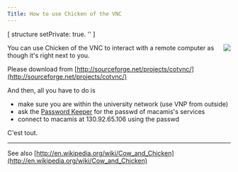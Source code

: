 ```yaml
---
Title: How to use Chicken of the VNC
---
```


[ structure setPrivate: true. \'' ]

<img align=right src=http://media.arstechnica.com/journals/apple.media/chickenofthevnc.jpg>
You can use Chicken of the VNC to interact with a remote computer as though it's right next to you.

Please download from [http://sourceforge.net/projects/cotvnc/](http://sourceforge.net/projects/cotvnc/)

And then, all you have to do is


-  make sure you are within the university network (use VNP from outside)
-  ask the [Password Keeper](%base_url%/wiki/scgjoblist/passwordkeeper) for the passwd of macamis's services
-  connect to macamis at 130.92.65.106 using the passwd

C'est tout.


---

See also [http://en.wikipedia.org/wiki/Cow_and_Chicken](http://en.wikipedia.org/wiki/Cow_and_Chicken)
